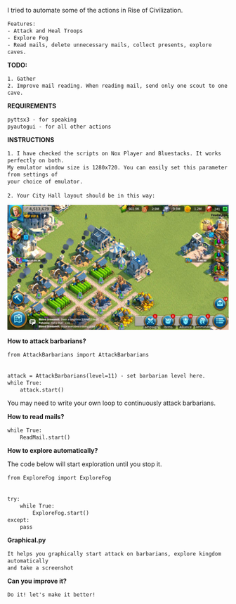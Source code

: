I tried to automate some of the actions in Rise of Civilization.

    Features:
    - Attack and Heal Troops
    - Explore Fog
    - Read mails, delete unnecessary mails, collect presents, explore caves.


**TODO:**

    1. Gather
    2. Improve mail reading. When reading mail, send only one scout to one cave.
    

**REQUIREMENTS**

    pyttsx3 - for speaking
    pyautogui - for all other actions


**INSTRUCTIONS** 
   
    1. I have checked the scripts on Nox Player and Bluestacks. It works perfectly on both.
    My emulator window size is 1280x720. You can easily set this parameter from settings of
    your choice of emulator.
    
    2. Your City Hall layout should be in this way:
![alt text](https://github.com/Sunuba/roc/blob/master/images/layout.png "City Hall Layout")


**How to attack barbarians?**

    from AttackBarbarians import AttackBarbarians
    
    
    attack = AttackBarbarians(level=11) - set barbarian level here.
    while True:
        attack.start()
    
    
You may need to write your own loop to continuously attack barbarians.

**How to read mails?**
    
    
    
    
    while True:
        ReadMail.start()

**How to explore automatically?**

The code below will start exploration until you stop it.

    from ExploreFog import ExploreFog
    
    
    try:
        while True:
            ExploreFog.start()
    except:
        pass


**Graphical.py**

    It helps you graphically start attack on barbarians, explore kingdom automatically
    and take a screenshot
    

**Can you improve it?**
    
    Do it! let's make it better!
